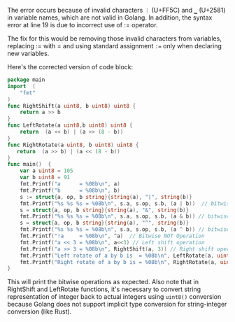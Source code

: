 The error occurs because of invalid characters `｜` (U+FF5C) and `▁` (U+2581) in variable names, which are not valid in Golang. In addition, the syntax error at line 19 is due to incorrect use of := operator.

The fix for this would be removing those invalid characters from variables, replacing := with = and using standard assignment `:=` only when declaring new variables.

Here's the corrected version of code block:

```go
package main
import  (
    "fmt"
)
func RightShift(a uint8, b uint8) uint8 {
    return a >> b
}
func LeftRotate(a uint8,b uint8) uint8 {
    return  (a << b) | (a >> (8 - b))
}
func RightRotate(a uint8, b uint8) uint8 {
   return  (a >> b) | (a << (8 - b))
}
func main()  {
    var a uint8 = 105
    var b uint8 = 91
    fmt.Printf("a      = %08b\n", a)
    fmt.Printf("b      = %08b\n", b)
    s := struct{a, op, b string}{string(a), "|", string(b)}
    fmt.Printf("%s %s %s = %08b\n", s.a, s.op, s.b, (a | b))  // bitwise OR operation
    s = struct{a, op, b string}{string(a), "&", string(b)}  
    fmt.Printf("%s %s %s = %08b\n", s.a, s.op, s.b, (a & b)) // bitwise AND operation
    s = struct{a, op, b string}{string(a), "^", string(b)}  
    fmt.Printf("%s %s %s = %08b\n", s.a, s.op, s.b, (a ^ b)) // bitwise XOR operation
    fmt.Printf("!a     = %08b\n", ^a)  // Bitwise NOT Operation
    fmt.Printf("a << 3 = %08b\n", a<<3) // Left shift operation
    fmt.Printf("a >> 3 = %08b\n", RightShift(a, 3)) // Right shift operation
    fmt.Printf("Left rotate of a by b is  = %08b\n", LeftRotate(a, uint8(b))) // Left Rotate Operation
    fmt.Printf("Right rotate of a by b is = %08b\n", RightRotate(a, uint8(b))) // Right Rotate Operation
}
```
This will print the bitwise operations as expected. Also note that in RightShift and LeftRotate functions, it's necessary to convert string representation of integer back to actual integers using `uint8()` conversion because Golang does not support implicit type conversion for string-integer conversion (like Rust).

